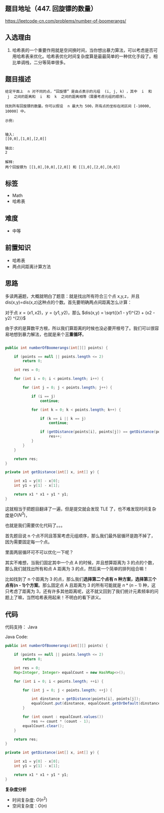 ## 题目地址（447. 回旋镖的数量）

https://leetcode-cn.com/problems/number-of-boomerangs/

## 入选理由

1. 哈希表的一个重要作用就是空间换时间，当你想出暴力算法，可以考虑是否可用哈希表来优化。哈希表优化时间复杂度算是最最简单的一种优化手段了。相比单调栈，二分等简单很多。

## 题目描述

```
给定平面上  n 对不同的点，“回旋镖” 是由点表示的元组  (i, j, k) ，其中  i  和  j  之间的距离和  i  和  k  之间的距离相等（需要考虑元组的顺序）。

找到所有回旋镖的数量。你可以假设  n 最大为 500，所有点的坐标在闭区间 [-10000, 10000] 中。

示例:


输入:
[[0,0],[1,0],[2,0]]

输出:
2

解释:
两个回旋镖为 [[1,0],[0,0],[2,0]] 和 [[1,0],[2,0],[0,0]]
```

## 标签

- Math
- 哈希表

## 难度

- 中等

## 前置知识

- 哈希表
- 两点间距离计算方法

## 思路

多读两遍题，大概就明白了题意：就是找出所有符合三个点 x,y,z，并且 dis(x,y)=dis(x,z)这种点的个数。首先要明确两点间距离怎么计算：

对于点 $x=(x1,x2)$，$y=(y1,y2)$，那么 $dis(x,y) = \sqrt{(x1 - y1)^{2} + (x2 - y2) ^{2}}$

由于求的是算数平方根，所以我们算距离的时候也没必要开根号了。我们可以很容易地想到暴力解法，也就是来个**三重循环**。

```java

public int numberOfBoomerangs(int[][] points) {

    if (points == null || points.length <= 2)
        return 0;

    int res = 0;

    for (int i = 0; i < points.length; i++) {

        for (int j = 0; j < points.length; j++) {

            if (i == j)
                continue;

            for (int k = 0; k < points.length; k++) {

                if (k == i || k == j)
                    continue;

                if (getDistance(points[i], points[j]) == getDistance(points[i], points[k]))
                    res++;
            }
        }
    }

    return res;
}

private int getDistance(int[] x, int[] y) {

    int x1 = y[0] - x[0];
    int y1 = y[1] - x[1];

    return x1 * x1 + y1 * y1;
}
```

这就相当于把题目翻译了一遍，但是提交就会发现 TLE 了，也不难发现时间复杂度是$O(N^{3})$，

也就是我们需要优化代码了。。。

首先题目说 n 个点不同且答案考虑元组顺序，那么我们最外层循环是跑不掉了，因为需要固定每一个点。

里面两层循环可不可以优化一下呢？

其实不难想，当我们固定其中一个点 A 的时候，并且想算距离为 3 的点的个数，那么我们就找出所有和点 A 距离为 3 的点，然后来一个简单的排列组合嘛！

比如找到了 n 个距离为 3 的点，那么我们**选择第二个点有 n 种方案，选择第三个点有(n - 1)个方案**。那么固定点 A 且距离为 3 的所有可能就是 $n*(n-1)$ 种，这只考虑了距离为 3，还有许多其他距离呢，这不就又回到了我们统计元素频率的问题上了嘛，当然哈希表用起来！不明白的看下讲义。

## 代码

代码支持： Java

Java Code:

```java {13-14,17-18}
public int numberOfBoomerangs(int[][] points) {

    if (points == null || points.length <= 2)
        return 0;

    int res = 0;
    Map<Integer, Integer> equalCount = new HashMap<>();

    for (int i = 0; i < points.length; ++i) {

        for (int j = 0; j < points.length; ++j) {

            int dinstance = getDistance(points[i], points[j]);
            equalCount.put(dinstance, equalCount.getOrDefault(dinstance, 0) + 1);
        }

        for (int count : equalCount.values())
            res += count * (count - 1);
        equalCount.clear();
    }

    return res;
}

private int getDistance(int[] x, int[] y) {

    int x1 = y[0] - x[0];
    int y1 = y[1] - x[1];

    return x1 * x1 + y1 * y1;
}
```

**复杂度分析**

- 时间复杂度: $O(n^2)$
- 空间复杂度：$O(n)$
